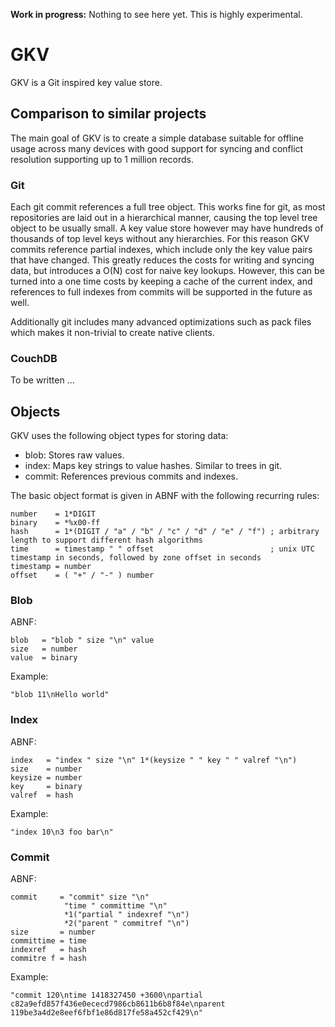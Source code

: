 **Work in progress:** Nothing to see here yet. This is highly experimental.

# GKV

GKV is a Git inspired key value store.

## Comparison to similar projects

The main goal of GKV is to create a simple database suitable for offline usage
across many devices with good support for syncing and conflict resolution
supporting up to 1 million records.

### Git

Each git commit references a full tree object. This works fine for git, as most
repositories are laid out in a hierarchical manner, causing the top level tree
object to be usually small. A key value store however may have hundreds of
thousands of top level keys without any hierarchies. For this reason GKV
commits reference partial indexes, which include only the key value pairs that
have changed. This greatly reduces the costs for writing and syncing data, but
introduces a O(N) cost for naive key lookups. However, this can be turned into
a one time costs by keeping a cache of the current index, and references to
full indexes from commits will be supported in the future as well.

Additionally git includes many advanced optimizations such as pack files which
makes it non-trivial to create native clients.

### CouchDB

To be written ...

## Objects

GKV uses the following object types for storing data:

* blob: Stores raw values.
* index: Maps key strings to value hashes. Similar to trees in git.
* commit: References previous commits and indexes.

The basic object format is given in ABNF with the following recurring rules:

```
number    = 1*DIGIT
binary    = *%x00-ff
hash      = 1*(DIGIT / "a" / "b" / "c" / "d" / "e" / "f") ; arbitrary length to support different hash algorithms
time      = timestamp " " offset                          ; unix UTC timestamp in seconds, followed by zone offset in seconds
timestamp = number
offset    = ( "+" / "-" ) number
```

### Blob

ABNF:

```
blob   = "blob " size "\n" value
size   = number
value  = binary
```

Example:

```
"blob 11\nHello world"
```

### Index

ABNF:

```
index   = "index " size "\n" 1*(keysize " " key " " valref "\n")
size    = number
keysize = number
key     = binary
valref  = hash
```

Example:

```
"index 10\n3 foo bar\n"
```

### Commit

ABNF:

```
commit     = "commit" size "\n"
            "time " committime "\n"
            *1("partial " indexref "\n")
            *2("parent " commitref "\n")
size       = number
committime = time
indexref   = hash
commitre f = hash
```

Example:

```
"commit 120\ntime 1418327450 +3600\npartial c82a9efd857f436e0ececd7986cb8611b6b8f84e\nparent 119be3a4d2e8eef6fbf1e86d817fe58a452cf429\n"
```
